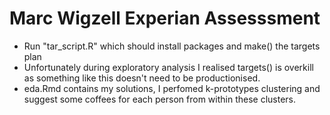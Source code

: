 # Marc Wigzell Experian Assesssment
* Run "tar_script.R" which should install packages and make() the targets plan
* Unfortunately during exploratory analysis I realised targets() is overkill as
  something like this doesn't need to be productionised.
* eda.Rmd contains my solutions, I perfomed k-prototypes clustering and
  suggest some coffees for each person from within these clusters.
